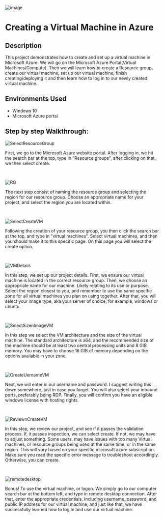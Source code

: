 <p align="center">

![image](https://github.com/user-attachments/assets/2367d5cb-6e20-4e85-a49e-80f7373e2a3a)

</p>

<h1>Creating a Virtual Machine in Azure</h1>

<h2>Description</h2>
<p>This project demonstrates how to create and set up a virtual machine in Microsoft Azure. We will go on the Microsoft Azure Portal(Virtual Machines/Compute). Then we will learn how to
create a Resource group, create our virtual machine, set up our virtual machine, finish creating/deploying it and then learn how to log in to our newly created virtual machine.
</p>
<h2>Environments Used</h2>

- Windows 10
- Microsoft Azure portal

<h2>Step by step Walkthrough:</h2>

<p>

  ![SelectResourceGroup](https://github.com/user-attachments/assets/c0c4022b-9c30-4579-a671-ef22227bd738)

</p>
<p>
First, we go to the Microsoft Azure website portal. After logging in, we hit the search bar at the top, type in "Resource groups", after clicking on that, we then select create.
</p>
<br />

<p>

  ![RG](https://github.com/user-attachments/assets/22bfb67c-db41-419c-97e7-ec8cb6ad9fe4)


</p>
<p>
The next step consist of naming the resource group and selecting the region for our resource group. Choose an appropriate name for your project, and select the region you are located within.
</p>
<br />

<p>

  ![SelectCreateVM](https://github.com/user-attachments/assets/95ee487d-b4f2-466a-8272-c45bfa51b705)

</p>
<p>
Following the creation of your resource group, you then click the search bar at the top, and type in "virtual machines". Select virtual machines, and then you should make it to this specific page. On this page you will select the create option.
</p>
<br />

<p>

 
 ![VMDetails](https://github.com/user-attachments/assets/70b15062-f406-48c5-b12e-ee842af57a6f)


</p>
<p>
In this step, we set up our project details. First, we ensure our virtual machine is located in the correct resource group. Then, we choose an appropriate name for our machine. Likely relating to its use or purpose. Select the region closest to you, and remember to use the same specific zone for all virtual machines you plan on using together. After that, you will select your image type, aka your server of choice, for example, windows or ubuntu.

</p>
<br />


<p>

![SelectSizenImageVM](https://github.com/user-attachments/assets/565539c2-70c9-477e-9dfe-71faa1979975)


</p>
<p>
In this step we select the VM architecture and the size of the virtual machine. The standard architecture is x64, and the recommended size of the machine should be at least two central processing units and 8 GIB memory. You may have to choose 16 GIB of memory depending on the options available in your zone.
</p>
<br />


<p>

 ![CreateUernameVM](https://github.com/user-attachments/assets/e99762a6-639e-47df-89f1-1e87d3ef251e)


</p>
Next, we will enter in our username and password. I suggest writing this down somewhere, just in case you forget. You will also select your inbound ports, preferably being RDP. Finally, you will confirm you have an eligible windows license with hosting rights.
<p>

</p>
<br />

<p>

![ReviewnCreateVM](https://github.com/user-attachments/assets/8cbdd350-26dd-412f-b17e-69cc85c5e643)



</p>
<p>
In this step, we review our project, and see if it passes the validation process. If, it passes inspection, we can select create. If not, we may have to adjust something. Some users, may have issues with too many Virtual machines, or resource groups being used at the same time, or in the same region. This will vary based on your specific microsoft azure subscription. Make sure you read the specific error message to troubleshoot accordingly. Otherwise, you can create.
</p>
<br />

<p>

 
 ![remotedesktop](https://github.com/user-attachments/assets/f2b68941-96b7-434d-a08b-2a96166bc99e)




</p>
<p>
Bonus! To use the virtual machine, or logon. We simply go to our computer search bar at the bottom left, and type in remote desktop connection. After that, enter the appropriate credentials. Including username, password, and public IP address for our virtual machine, and just like that, we have successfully learned how to log in and use our virtual machine.
</p>
<br />



